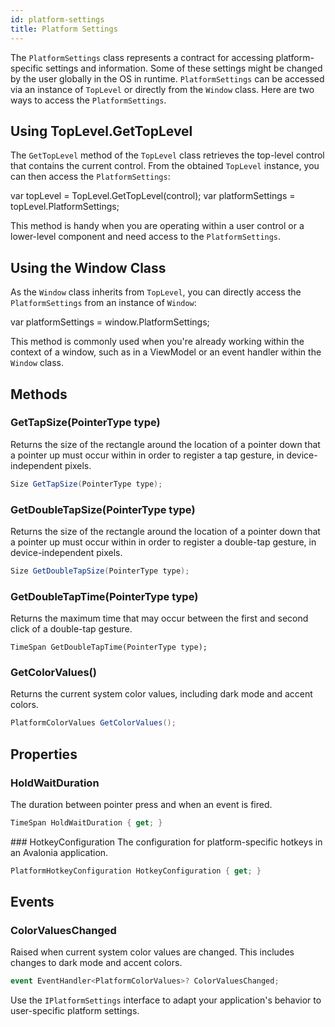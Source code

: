 ```yaml
---
id: platform-settings
title: Platform Settings
---
```


The `PlatformSettings` class represents a contract for accessing platform-specific settings and information. Some of these settings might be changed by the user globally in the OS in runtime. `PlatformSettings` can be accessed via an instance of `TopLevel` or directly from the `Window` class. Here are two ways to access the `PlatformSettings`.

## Using TopLevel.GetTopLevel
The `GetTopLevel` method of the `TopLevel` class retrieves the top-level control that contains the current control. From the obtained `TopLevel` instance, you can then access the `PlatformSettings`:

var topLevel = TopLevel.GetTopLevel(control);
var platformSettings = topLevel.PlatformSettings;

This method is handy when you are operating within a user control or a lower-level component and need access to the `PlatformSettings`.

## Using the Window Class
As the `Window` class inherits from `TopLevel`, you can directly access the `PlatformSettings` from an instance of `Window`:

var platformSettings = window.PlatformSettings;

This method is commonly used when you're already working within the context of a window, such as in a ViewModel or an event handler within the `Window` class.


## Methods

### GetTapSize(PointerType type)
Returns the size of the rectangle around the location of a pointer down that a pointer up must occur within in order to register a tap gesture, in device-independent pixels.

```cs 
Size GetTapSize(PointerType type);
```

### GetDoubleTapSize(PointerType type)
Returns the size of the rectangle around the location of a pointer down that a pointer up must occur within in order to register a double-tap gesture, in device-independent pixels.

```cs
Size GetDoubleTapSize(PointerType type);
```

### GetDoubleTapTime(PointerType type)
Returns the maximum time that may occur between the first and second click of a double-tap gesture.

```
TimeSpan GetDoubleTapTime(PointerType type);
```

### GetColorValues()
Returns the current system color values, including dark mode and accent colors.

```cs
PlatformColorValues GetColorValues();
```

## Properties

### HoldWaitDuration
The duration between pointer press and when an event is fired.

```cs
TimeSpan HoldWaitDuration { get; }
```

### HotkeyConfiguration
The configuration for platform-specific hotkeys in an Avalonia application.

```cs
PlatformHotkeyConfiguration HotkeyConfiguration { get; }
```

## Events

### ColorValuesChanged
Raised when current system color values are changed. This includes changes to dark mode and accent colors.

```cs
event EventHandler<PlatformColorValues>? ColorValuesChanged;
```
Use the `IPlatformSettings` interface to adapt your application's behavior to user-specific platform settings.




